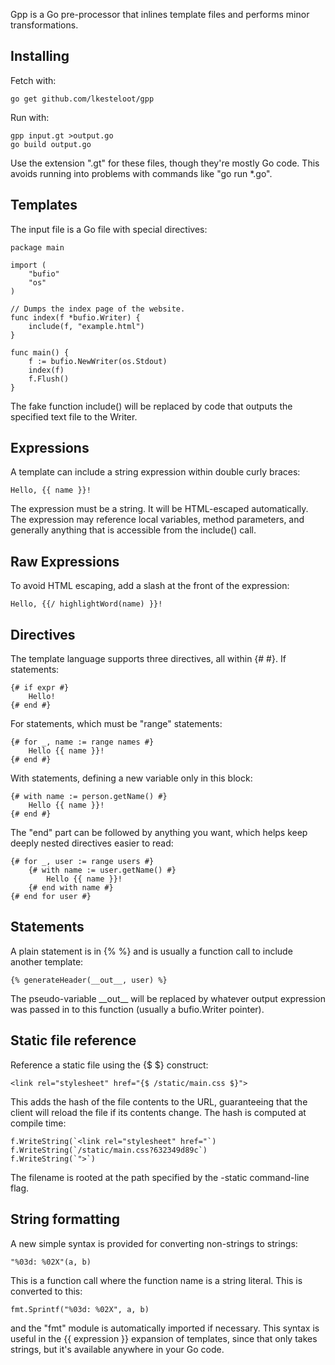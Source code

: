 Gpp is a Go pre-processor that inlines template files and performs
minor transformations.

Installing
----------

Fetch with:

    go get github.com/lkesteloot/gpp

Run with:

    gpp input.gt >output.go
    go build output.go

Use the extension ".gt" for these files, though they're mostly Go
code. This avoids running into problems with commands like "go run \*.go".

Templates
---------

The input file is a Go file with special directives:

    package main

    import (
        "bufio"
        "os"
    )

    // Dumps the index page of the website.
    func index(f *bufio.Writer) {
        include(f, "example.html")
    }

    func main() {
        f := bufio.NewWriter(os.Stdout)
        index(f)
        f.Flush()
    }

The fake function include() will be replaced by code that outputs the
specified text file to the Writer.

Expressions
-----------

A template can include a string expression within double curly braces:

    Hello, {{ name }}!

The expression must be a string. It will be HTML-escaped automatically. The
expression may reference local variables, method parameters, and generally
anything that is accessible from the include() call.

Raw Expressions
---------------

To avoid HTML escaping, add a slash at the front of the expression:

    Hello, {{/ highlightWord(name) }}!

Directives
----------

The template language supports three directives, all within {# #}. If statements:

    {# if expr #}
        Hello!
    {# end #}

For statements, which must be "range" statements:

    {# for _, name := range names #}
        Hello {{ name }}!
    {# end #}

With statements, defining a new variable only in this block:

    {# with name := person.getName() #}
        Hello {{ name }}!
    {# end #}

The "end" part can be followed by anything you want, which helps keep deeply
nested directives easier to read:

    {# for _, user := range users #}
        {# with name := user.getName() #}
            Hello {{ name }}!
        {# end with name #}
    {# end for user #}

Statements
----------

A plain statement is in {% %} and is usually a function call to include another
template:

    {% generateHeader(__out__, user) %}

The pseudo-variable \_\_out\_\_ will be replaced by whatever output
expression was passed in to this function (usually a bufio.Writer
pointer).

Static file reference
---------------------

Reference a static file using the {$ $} construct:

    <link rel="stylesheet" href="{$ /static/main.css $}">

This adds the hash of the file contents to the URL, guaranteeing that the
client will reload the file if its contents change. The hash is computed
at compile time:

    f.WriteString(`<link rel="stylesheet" href="`)
    f.WriteString(`/static/main.css?632349d89c`)
    f.WriteString(`">`)

The filename is rooted at the path specified by the -static command-line flag.

String formatting
-----------------

A new simple syntax is provided for converting non-strings to strings:

    "%03d: %02X"(a, b)

This is a function call where the function name is a string literal. This
is converted to this:

    fmt.Sprintf("%03d: %02X", a, b)

and the "fmt" module is automatically imported if necessary. This syntax
is useful in the {{ expression }} expansion of templates, since that only
takes strings, but it's available anywhere in your Go code.
